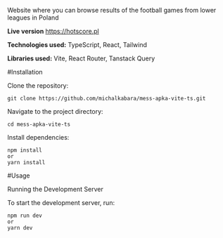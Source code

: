 Website where you can browse results of the football games from lower leagues in Poland

**Live version** https://hotscore.pl

**Technologies used:** TypeScript, React, Tailwind

**Libraries used:** Vite, React Router, Tanstack Query

#Installation

Clone the repository:

```
git clone https://github.com/michalkabara/mess-apka-vite-ts.git
```

Navigate to the project directory:

```
cd mess-apka-vite-ts
```

Install dependencies:

```
npm install
or
yarn install
```

#Usage

Running the Development Server

To start the development server, run:

```
npm run dev
or
yarn dev
```
